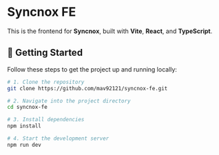 # Syncnox FE

This is the frontend for **Syncnox**, built with **Vite**, **React**, and **TypeScript**.

## 🚀 Getting Started

Follow these steps to get the project up and running locally:

```bash
# 1. Clone the repository
git clone https://github.com/mav92121/syncnox-fe.git

# 2. Navigate into the project directory
cd syncnox-fe

# 3. Install dependencies
npm install

# 4. Start the development server
npm run dev
```
